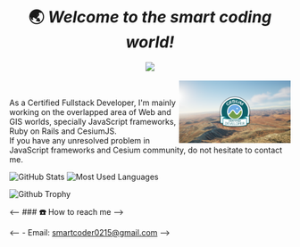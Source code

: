 <h1 align='center'> 🌏 <i>Welcome to the smart coding world!</i></h1>

<p align="center">
    <a href="http://opensource.org/licenses/MIT"><img src="https://visitor-badge.laobi.icu/badge?page_id=3DGISKing.zhefengjin" /></a>
</p>

<a href="https://verified.sertifier.com/en/profile/154682273640/" target="_blank">
    <img src="certified-dev-banner-light-lg_01.png" alt="Cesium Certificate" width="200" style ="float: right"/>
</a> 
<br/>

As a Certified Fullstack Developer, I'm mainly working on the overlapped area of Web and GIS worlds, specially JavaScript frameworks, Ruby on Rails and CesiumJS. <br>
If you have any unresolved problem in JavaScript frameworks and Cesium community, do not hesitate to contact me.

![GitHub Stats](https://github-readme-stats-git-masterrstaa-rickstaa.vercel.app/api?username=smartcoder0215&show_icons=true&theme=radical)
![Most Used Languages](https://github-readme-stats.vercel.app/api/top-langs/?username=3DGISKing&layout=compact)

![Github Trophy](https://github-profile-trophy.vercel.app/?username=codemaker2015&theme=discord)

<-- ### **☎️** How to reach me -->

<-- - Email: smartcoder0215@gmail.com -->
